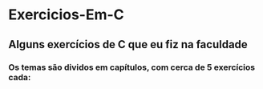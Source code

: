 # Exercicios-Em-C
## Alguns exercícios de C que eu fiz na faculdade
### Os temas são dividos em capítulos, com cerca de 5 exercícios cada:

